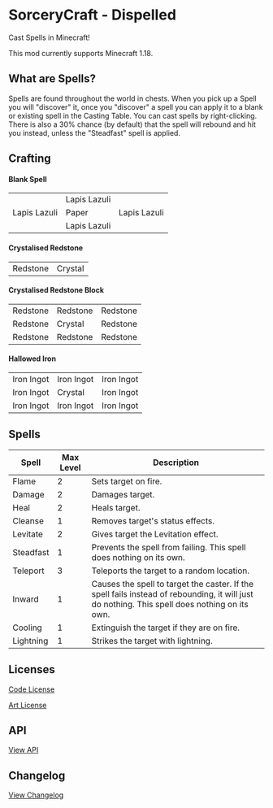 # SorceryCraft - Dispelled
Cast Spells in Minecraft!

This mod currently supports Minecraft 1.18.

## What are Spells?
Spells are found throughout the world in chests. When you pick up a Spell you will "discover" it, once you "discover" a spell you can apply it to a blank or existing spell in the Casting Table. You can cast spells by right-clicking. There is also a 30% chance (by default) that the spell will rebound and hit you instead, unless the "Steadfast" spell is applied.

## Crafting
#### Blank Spell
<table>
    <tr>
        <td></td>
        <td>Lapis Lazuli</td>
        <td></td>
    </tr>
    <tr>
        <td>Lapis Lazuli</td>
        <td>Paper</td>
        <td>Lapis Lazuli</td>
    </tr>
    <tr>
        <td></td>
        <td>Lapis Lazuli</td>
        <td></td>
    </tr>
</table>

#### Crystalised Redstone
<table>
    <tr>
        <td>Redstone</td>
        <td>Crystal</td>
    </tr>
</table>

#### Crystalised Redstone Block
<table>
    <tr>
        <td>Redstone</td>
        <td>Redstone</td>
        <td>Redstone</td>
    </tr>
    <tr>
        <td>Redstone</td>
        <td>Crystal</td>
        <td>Redstone</td>
    </tr>
    <tr>
        <td>Redstone</td>
        <td>Redstone</td>
        <td>Redstone</td>
    </tr>
</table>

#### Hallowed Iron
<table>
    <tr>
        <td>Iron Ingot</td>
        <td>Iron Ingot</td>
        <td>Iron Ingot</td>
    </tr>
    <tr>
        <td>Iron Ingot</td>
        <td>Crystal</td>
        <td>Iron Ingot</td>
    </tr>
    <tr>
        <td>Iron Ingot</td>
        <td>Iron Ingot</td>
        <td>Iron Ingot</td>
    </tr>
</table>

## Spells
| Spell | Max Level | Description |
| --- | --- | --- |
| Flame | 2 | Sets target on fire. |
| Damage | 2 | Damages target. |
| Heal | 2 | Heals target. |
| Cleanse | 1 | Removes target's status effects. |
| Levitate | 2 | Gives target the Levitation effect. |
| Steadfast | 1 | Prevents the spell from failing. This spell does nothing on its own. |
| Teleport | 3 | Teleports the target to a random location. |
| Inward | 1 | Causes the spell to target the caster. If the spell fails instead of rebounding, it will just do nothing. This spell does nothing on its own. |
| Cooling | 1 | Extinguish the target if they are on fire. |
| Lightning | 1 | Strikes the target with lightning. |

## Licenses
[Code License](CODE_LICENSE)

[Art License](ART_LICENSE)

## API
[View API](API.md)

## Changelog
[View Changelog](CHANGELOG.md)